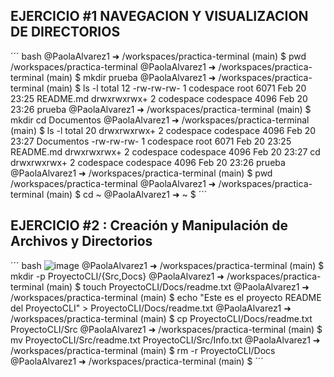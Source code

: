 ## EJERCICIO #1 NAVEGACION Y VISUALIZACION DE DIRECTORIOS
´´´ bash
@PaolaAlvarez1 ➜ /workspaces/practica-terminal (main) $ pwd
/workspaces/practica-terminal
@PaolaAlvarez1 ➜ /workspaces/practica-terminal (main) $ mkdir prueba
@PaolaAlvarez1 ➜ /workspaces/practica-terminal (main) $ ls -l
total 12
-rw-rw-rw-  1 codespace root      6071 Feb 20 23:25 README.md
drwxrwxrwx+ 2 codespace codespace 4096 Feb 20 23:26 prueba
@PaolaAlvarez1 ➜ /workspaces/practica-terminal (main) $ mkdir cd Documentos
@PaolaAlvarez1 ➜ /workspaces/practica-terminal (main) $ ls -l
total 20
drwxrwxrwx+ 2 codespace codespace 4096 Feb 20 23:27 Documentos
-rw-rw-rw-  1 codespace root      6071 Feb 20 23:25 README.md
drwxrwxrwx+ 2 codespace codespace 4096 Feb 20 23:27 cd
drwxrwxrwx+ 2 codespace codespace 4096 Feb 20 23:26 prueba
@PaolaAlvarez1 ➜ /workspaces/practica-terminal (main) $ pwd
/workspaces/practica-terminal
@PaolaAlvarez1 ➜ /workspaces/practica-terminal (main) $ cd ~
@PaolaAlvarez1 ➜ ~ $ 
´´´
## EJERCICIO #2 : Creación y Manipulación de Archivos y Directorios
´´´ bash ![image](https://github.com/user-attachments/assets/eb1d4bbe-220f-4575-aeb8-27be9d97592e)
@PaolaAlvarez1 ➜ /workspaces/practica-terminal (main) $ mkdir -p ProyectoCLI/{Src,Docs}
@PaolaAlvarez1 ➜ /workspaces/practica-terminal (main) $ touch ProyectoCLI/Docs/readme.txt
@PaolaAlvarez1 ➜ /workspaces/practica-terminal (main) $ echo "Este es el proyecto README del ProyectoCLI" > ProyectoCLI/Docs/readme.txt
@PaolaAlvarez1 ➜ /workspaces/practica-terminal (main) $ cp ProyectoCLI/Docs/readme.txt ProyectoCLI/Src
@PaolaAlvarez1 ➜ /workspaces/practica-terminal (main) $ mv ProyectoCLI/Src/readme.txt  ProyectoCLI/Src/Info.txt
@PaolaAlvarez1 ➜ /workspaces/practica-terminal (main) $ rm -r ProyectoCLI/Docs
@PaolaAlvarez1 ➜ /workspaces/practica-terminal (main) $ 
´´´

